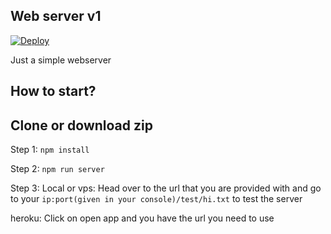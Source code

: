 ## Web server v1
[![Deploy](https://www.herokucdn.com/deploy/button.svg)](https://dashboard.heroku.com/new?template=https://github.com/sjempotje/webserver)

Just a simple webserver

How to start?
-------------
Clone or download zip
----------------------

Step 1:
```npm install```

Step 2:
```npm run server```

Step 3:
Local or vps:
Head over to the url that you are provided with and go to your ```ip:port(given in your console)/test/hi.txt``` to test the server

heroku:
Click on open app and you have the url you need to use
